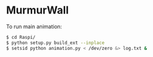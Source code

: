 # MurmurWall

To run main animation: 

```sh
$ cd Raspi/
$ python setup.py build_ext --inplace
$ setsid python animation.py < /dev/zero &> log.txt &
```
